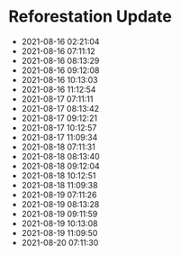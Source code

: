 # Reforestation Update
- 2021-08-16 02:21:04
- 2021-08-16 07:11:12
- 2021-08-16 08:13:29
- 2021-08-16 09:12:08
- 2021-08-16 10:13:03
- 2021-08-16 11:12:54
- 2021-08-17 07:11:11
- 2021-08-17 08:13:42
- 2021-08-17 09:12:21
- 2021-08-17 10:12:57
- 2021-08-17 11:09:34
- 2021-08-18 07:11:31
- 2021-08-18 08:13:40
- 2021-08-18 09:12:04
- 2021-08-18 10:12:51
- 2021-08-18 11:09:38
- 2021-08-19 07:11:26
- 2021-08-19 08:13:28
- 2021-08-19 09:11:59
- 2021-08-19 10:13:08
- 2021-08-19 11:09:50
- 2021-08-20 07:11:30
